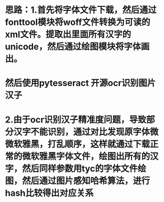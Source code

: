 # 思路：1.首先将字体文件下载，然后通过fonttool模块将woff文件转换为可读的xml文件。提取出里面所有汉字的unicode，然后通过绘图模块将字体画出。
# 然后使用pytesseract 开源ocr识别图片汉子
# 2.由于ocr识别汉子精准度问题，导致部分汉字不能识别，通过对比发现原字体微微软雅黑，打乱顺序，这样就通过下载正常的微软雅黑字体文件，绘图出所有的汉字，然后同样参数用tyc的字体文件绘图，然后通过图片感知哈希算法，进行hash比较得出对应关系

